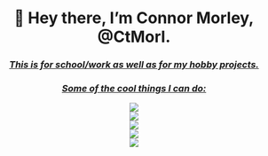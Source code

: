 <h1 align = "center"><b>
  👋 Hey there, I’m Connor Morley, @CtMorl.
  </b></h1>
  <h3 align = "center"><u><i>
  This is for school/work as well as for my hobby projects.
  </u></i></h3>
  <h3 align = "center"><u><i>
  Some of the cool things I can do:
  </u></i></h3>
<p align = "center">
  <a href="https://skillicons.dev">
    <img src="https://skillicons.dev/icons?i=powershell,bash,git,vim,latex,markdown"/>
    <br>
    <img src="https://skillicons.dev/icons?i=discord,bots,github,gitlab,stackoverflow"/> 
    <br>
    <img src="https://skillicons.dev/icons?i=html,css,js,jquery,php"/>
    <br>
    <img src="https://skillicons.dev/icons?i=java,python,c,cpp"/> 
    <br>
    <img src="https://skillicons.dev/icons?i=linux,raspberrypi,bsd,plan9"/>
  </a>
</p>
